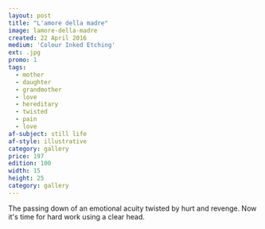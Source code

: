 ```yaml
---
layout: post
title: "L'amore della madre"
image: lamore-della-madre
created: 22 April 2016
medium: 'Colour Inked Etching'
ext: .jpg
promo: 1
tags:
  - mother
  - daughter
  - grandmother
  - love
  - hereditary
  - twisted
  - pain
  - love
af-subject: still life
af-style: illustrative
category: gallery
price: 197
edition: 100
width: 15
height: 25
category: gallery
---
```


The passing down of an emotional acuity twisted by hurt and revenge. Now it's time for hard work using a clear head.
